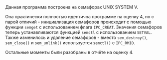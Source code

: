 Данная программа построена на семафорах UNIX SYSTEM V.

Она практически полностью идентична программе на оценку 4, но с парой отличий - инициализация семафоров происходит с помощью функции `semget` с использованием флага `IPC_CREAT`. 
Значения семафоров теперь устанавливаются функцией `semctl` с использованием `SETVAL`.
Также изменилось и удаление семафоров - вместо `sem_destroy()`, `sem_close()` и `sem_unlink()` используется `semctl()` с `IPC_RMID`.

Остальные моменты были разобраны в отчёте на оценку 4.
